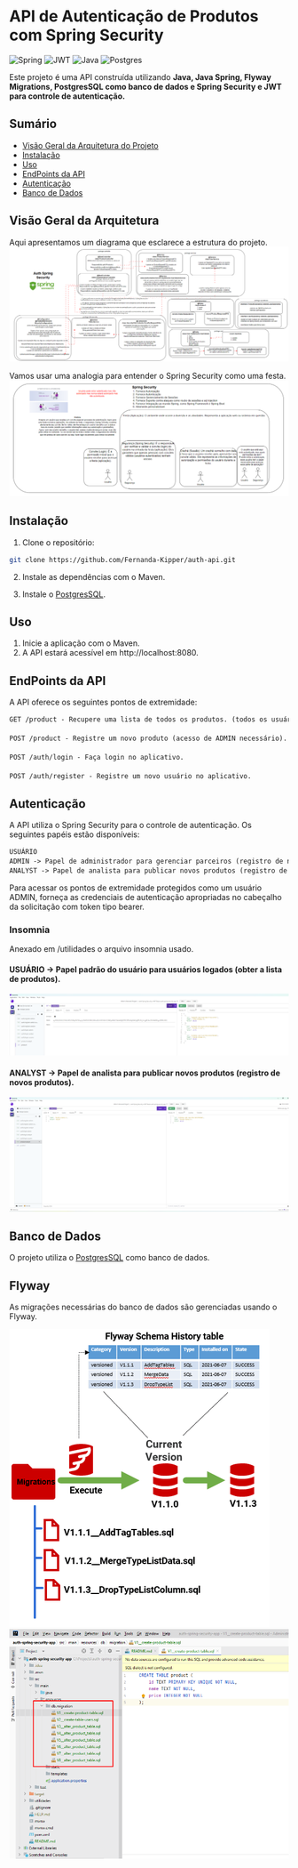 # API de Autenticação de Produtos com Spring Security

![Spring](https://img.shields.io/badge/spring_security-%236DB33F.svg?style=for-the-badge&logo=spring&logoColor=white)
![JWT](https://img.shields.io/badge/JWT-black?style=for-the-badge&logo=JSON%20web%20tokens)
![Java](https://img.shields.io/badge/java-%23ED8B00.svg?style=for-the-badge&logo=openjdk&logoColor=white)
![Postgres](https://img.shields.io/badge/postgres-%23316192.svg?style=for-the-badge&logo=postgresql&logoColor=white)

Este projeto é uma API construída utilizando **Java, Java Spring, Flyway Migrations, PostgresSQL como banco de dados e Spring Security e JWT para controle de autenticação.**


## Sumário

- [Visão Geral da Arquitetura do Projeto](#visao-geral-da-arquitetura)
- [Instalação](#instalação)
- [Uso](#uso)
- [EndPoints da API](#endpoints-da-api)
- [Autenticação](#autenticação)
- [Banco de Dados](#banco-de-dados)

## Visão Geral da Arquitetura
 Aqui apresentamos um diagrama que esclarece a estrutura do projeto.
![arquitetura](utilidades/diagramas/diagrama-projeto.png)

Vamos usar uma analogia para entender o Spring Security como uma festa.
![analogia](utilidades/diagramas/diagrama-spring-security-festa.png)

## Instalação

1. Clone o repositório:

```bash
git clone https://github.com/Fernanda-Kipper/auth-api.git
```

2. Instale as dependências com o Maven.

3. Instale o [PostgresSQL](https://www.postgresql.org/).

## Uso

1. Inicie a aplicação com o Maven.
2. A API estará acessível em http://localhost:8080.

## EndPoints da API
A API oferece os seguintes pontos de extremidade:

```markdown
GET /product - Recupere uma lista de todos os produtos. (todos os usuários autenticados)

POST /product - Registre um novo produto (acesso de ADMIN necessário).

POST /auth/login - Faça login no aplicativo.

POST /auth/register - Registre um novo usuário no aplicativo.
```

## Autenticação
A API utiliza o Spring Security para o controle de autenticação. Os seguintes papéis estão disponíveis:

```markdown
USUÁRIO 
ADMIN -> Papel de administrador para gerenciar parceiros (registro de novos parceiros).
ANALYST -> Papel de analista para publicar novos produtos (registro de novos produtos).
 ```
Para acessar os pontos de extremidade protegidos como um usuário ADMIN, forneça as credenciais de autenticação apropriadas no cabeçalho da solicitação com token tipo bearer.

### Insomnia
Anexado em /utilidades o arquivo insomnia usado.

#### USUÁRIO -> Papel padrão do usuário para usuários logados (obter a lista de produtos).
![USUÁRIO](utilidades/insomnia/product-get-role-user.png)

#### ANALYST -> Papel de analista para publicar novos produtos (registro de novos produtos).
![ANALYST](utilidades/insomnia/product-post-role-analyst.png)


## Banco de Dados
O projeto utiliza o [PostgresSQL](https://www.postgresql.org/) como banco de dados.

## Flyway
As migrações necessárias do banco de dados são gerenciadas usando o Flyway.

![Flyway_Diagrama](utilidades/diagramas/flyway-diagram.png)
![Flyway_Estrutura](utilidades/diagramas/flyway-estrutura.png)



